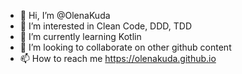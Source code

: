 - 👋 Hi, I’m @OlenaKuda
- 👀 I’m interested in Clean Code, DDD, TDD
- 🌱 I’m currently learning Kotlin
- 💞️ I’m looking to collaborate on other github content 
- 📫 How to reach me https://olenakuda.github.io

<!---
OlenaKuda/OlenaKuda is a ✨ special ✨ repository because its `README.md` (this file) appears on your GitHub profile.
You can click the Preview link to take a look at your changes.
--->

